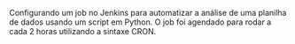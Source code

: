 Configurando um job no Jenkins para automatizar a análise de uma planilha de dados usando um script em Python.
O job foi agendado para rodar a cada 2 horas utilizando a sintaxe CRON.
